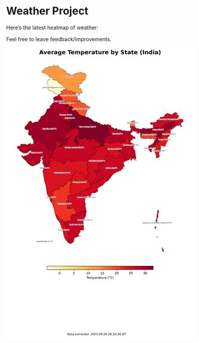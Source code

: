 # Weather Project

Here’s the latest heatmap of weather:

Feel free to leave feedback/improvements.

![India Heatmap](docs/assets/india_heatmap.png?v=D6A5E4)
